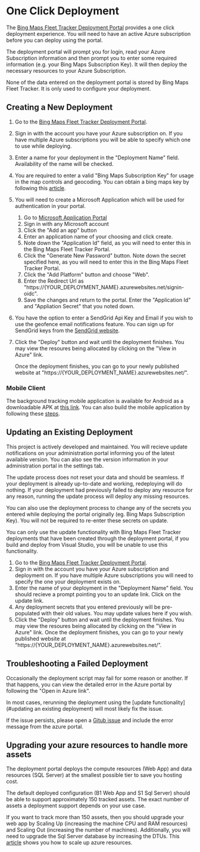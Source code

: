 # One Click Deployment

The [Bing Maps Fleet Tracker Deployment Portal](https://aka.ms/bingmapsfleettracker) provides a one click deployment experience. You will need to have an active Azure subscription before you can deploy using the portal.

The deployment portal will prompt you for login, read your Azure Subscription information and then prompt you to enter some required information (e.g. your Bing Maps Subscription Key). It will then deploy the necessary resources to your Azure Subscription.

None of the data entered on the deployment portal is stored by Bing Maps Fleet Tracker. It is only used to configure your deployment.

## Creating a New Deployment

1. Go to the [Bing Maps Fleet Tracker Deployment Portal](https://aka.ms/bingmapsfleettracker).
2. Sign in with the account you have your Azure subscription on.
    If you have multiple Azure subscriptions you will be able to specify which one to use while deploying.
3. Enter a name for your deployment in the "Deployment Name" field. Availability of the name will be checked.
4. You are required to enter a valid "Bing Maps Subscription Key" for usage in the map controls and geocoding. You can obtain a bing maps key by following this [article](https://msdn.microsoft.com/en-us/library/ff428642.aspx).
5. You will need to create a Microsoft Application which will be used for authentication in your portal.
    1. Go to [Microsoft Application Portal](https://apps.dev.microsoft.com/?deeplink=/appList)
    2. Sign in with any Microsoft account
    3. Click the "Add an app" button
    4. Enter an application name of your choosing and click create.
    5. Note down the "Application Id" field, as you will need to enter this in the Bing Maps Fleet Tracker Portal.
    6. Click the "Generate New Password" button. Note down the secret specified here, as you will need to enter this in the Bing Maps Fleet Tracker Portal.
    7. Click the "Add Platform" button and choose "Web".
    8. Enter the Redirect Url as "https://{YOUR\_DEPLOYMENT\_NAME}.azurewebsites.net/signin-oidc".
    9. Save the changes and return to the portal. Enter the "Application Id" and "Appliation Secret" that you noted down.
6. You have the option to enter a SendGrid Api Key and Email if you wish to use the geofence email notifications feature. You can sign up for SendGrid keys from the [SendGrid website](https://sendgrid.com/).
7. Click the "Deploy" button and wait until the deployment finishes. You may view the resoures being allocated by clicking on the "View in Azure" link.

    Once the deployment finishes, you can go to your newly published website at "https://{YOUR\_DEPLOYMENT\_NAME}.azurewebsites.net/".

### Mobile Client

The background tracking mobile application is available for Android as a downloadable APK at [this link](https://github.com/Microsoft/Bing-Maps-Fleet-Tracker/releases). You can also build the mobile application by following these [steps](https://github.com/Microsoft/Bing-Maps-Fleet-Tracker/blob/master/MobileClient/README.md).

## Updating an Existing Deployment

This project is actively developed and maintained. You will recieve update notifications on your administration portal informing you of the latest available version. You can also see the version information in your administration portal in the settings tab.

The update process does not reset your data and should be seamless. If your deployment is already up-to-date and working, redeploying will do nothing. If your deployment had previously failed to deploy any resource for any reason, running the update process will deploy any missing resources.

You can also use the deployment process to change any of the secrets you entered while deploying the portal originally (eg. Bing Maps Subscription Key). You will not be required to re-enter these secrets on update.

You can only use the update functionality with Bing Maps Fleet Tracker deployments that have been created through the deployment portal, if you build and deploy from Visual Studio, you will be unable to use this functionality.

1. Go to the [Bing Maps Fleet Tracker Deployment Portal](https://aka.ms/bingmapsfleettracker).
2. Sign in with the account you have your Azure subscription and deployment on.
    If you have multiple Azure subscriptions you will need to specify the one your deployment exists on.
3. Enter the name of your deployment in the "Deployment Name" field. You should recieve a prompt pointing you to an update link. Click on the update link.
4. Any deployment secrets that you entered previously will be pre-populated with their old values. You may update values here if you wish.
5. Click the "Deploy" button and wait until the deployment finishes. You may view the resoures being allocated by clicking on the "View in Azure" link.
    Once the deployment finishes, you can go to your newly published website at "https://{YOUR\_DEPLOYMENT\_NAME}.azurewebsites.net/".

## Troubleshooting a Failed Deployment

Occasionally the deployment script may fail for some reason or another. If that happens, you can view the detailed error in the Azure portal by following the "Open in Azure link".

In most cases, rerunning the deployment using the [update functionality](#updating an existing deployment) will most likely fix the issue.

If the issue persists, please open a [Gitub issue](https://github.com/Microsoft/Bing-Maps-Fleet-Tracker/issues) and include the error message from the azure portal.

## Upgrading your azure resources to handle more assets

The deployment portal deploys the compute resources (Web App) and data resources (SQL Server) at the smallest possible tier to save you hosting cost.

The default deployed configuration (B1 Web App and S1 Sql Server) should be able to support approximately 150 tracked assets. The exact number of assets a deployment support depends on your use case.

If you want to track more than 150 assets, then you should upgrade your web app by Scaling Up (increasing the machine CPU and RAM resources) and Scaling Out (increasing the number of machines). Additionally, you will need to upgrade the Sql Server database by increasing the DTUs. This [article](https://docs.microsoft.com/en-us/azure/app-service/web-sites-scale) shows you how to scale up azure resources.